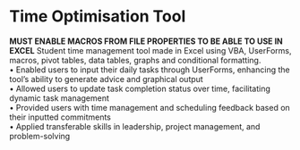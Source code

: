 # Time Optimisation Tool
**MUST ENABLE MACROS FROM FILE PROPERTIES TO BE ABLE TO USE IN EXCEL**  Student time management tool made in Excel using VBA, UserForms, macros, pivot tables, data tables, graphs and conditional formatting.  
• Enabled users to input their daily tasks through UserForms, enhancing the tool’s ability to generate advice and graphical output  
• Allowed users to update task completion status over time, facilitating dynamic task management  
• Provided users with time management and scheduling feedback based on their inputted commitments  
• Applied transferable skills in leadership, project management, and problem-solving
